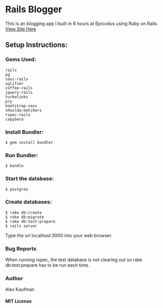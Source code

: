 # Rails Blogger
This is an blogging app I built in 6 hours at Epicodus using Ruby on Rails. [View Site Here](https://rails--blogger.herokuapp.com/)
## Setup Instructions:
### Gems Used:
```
rails
pg
sass-rails
uglifier
coffee-rails
jquery-rails
turbolinks
pry
bootstrap-sass
shoulda-matchers
rspec-rails
capybara
```
### Install Bundler:
```
$ gem install bundler
```
### Run Bundler:
```
$ bundle
```
### Start the database:
```
$ postgres
```
### Create databases:
```
$ rake db:create
$ rake db:migrate
$ rake db:test:prepare
$ rails server
```
Type the url localhost:3000 into your web browser.
### Bug Reports
When running rspec, the test database is not clearing out so rake db:test:prepare has to be run each time.
### Author
Alex Kaufman
#### MIT License
